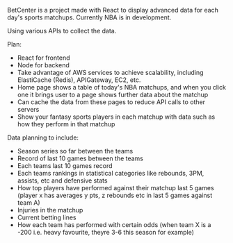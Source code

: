 BetCenter is a project made with React to display advanced data for each day's sports matchups. Currently NBA is in development.

Using various APIs to collect the data.

Plan:
  - React for frontend
  - Node for backend
  - Take advantage of AWS services to achieve scalability, including ElastiCache (Redis), APIGateway, EC2, etc.
  - Home page shows a table of today's NBA matchups, and when you click one it brings user to a page shows further data about the matchup
  - Can cache the data from these pages to reduce API calls to other servers
  - Show your fantasy sports players in each matchup with data such as how they perform in that matchup

Data planning to include: 
  - Season series so far between the teams
  - Record of last 10 games between the teams
  - Each teams last 10 games record
  - Each teams rankings in statistical categories like rebounds, 3PM, assists, etc and defensive stats
  - How top players have performed against their matchup last 5 games (player x has averages y pts, z rebounds etc in last 5 games against team A)
  - Injuries in the matchup
  - Current betting lines
  - How each team has performed with certain odds (when team X is a -200 i.e. heavy favourite, theyre 3-6 this season for example)
